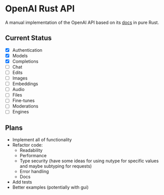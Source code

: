 # OpenAI Rust API
A manual implementation of the OpenAI API based on its 
[docs](https://platform.openai.com/docs/api-reference/introduction) in pure Rust.

## Current Status
- [x] Authentication
- [x] Models
- [x] Completions
- [ ] Chat
- [ ] Edits
- [ ] Images
- [ ] Embeddings
- [ ] Audio
- [ ] Files
- [ ] Fine-tunes
- [ ] Moderations
- [ ] Engines

## Plans
- Implement all of functionality
- Refactor code: 
  - Readability
  - Performance
  - Type security (have some ideas for using nutype for specific values and maybe subtyping for requests)
  - Error handling
  - Docs
- Add tests
- Better examples (potentially with gui)
